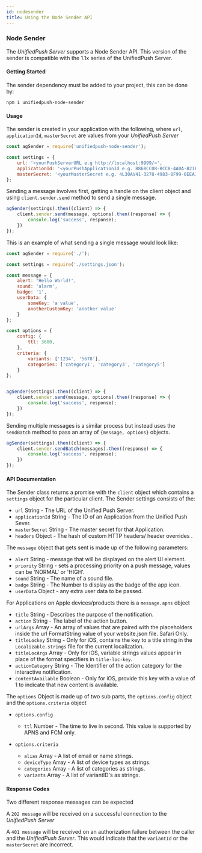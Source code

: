```yaml
---
id: nodesender
title: Using the Node Sender API
---
```


### Node Sender

The _UnifiedPush Server_ supports a Node Sender API. This version of the sender is compatible with the 1.1x series of the UnifiedPush Server. 

#### Getting Started

The sender dependency must be added to your project, this can be done by:

`npm i unifiedpush-node-sender`

#### Usage

The sender is created in your application with the following, where `url`, `applicationId`, `masterSecret` are values from your _UnifiedPush Server_

```Javascript
const agSender = require('unifiedpush-node-sender');

const settings = {
    url: '<yourPushServerURL e.g http://localhost:9999/>',
    applicationId: '<yourPushApplicationId e.g. B868CC08-BCC8-4A0A-B21E-1AC56AF0C734>',
    masterSecret: '<yourMasterSecret e.g. 4L30AV41-3278-4983-8F99-0EEA138J7O1I>'
};
```

Sending a message involves first, getting a handle on the client object and using `client.sender.send` method to send a single message. 

```Javascript
agSender(settings).then((client) => {
    client.sender.send(message, options).then((response) => {
        console.log('success', response);
    })
});
```
This is an example of what sending a single message would look like:

```Javascript
const agSender = require('./');

const settings = require('./settings.json');

const message = {
    alert: 'Hello World!',
    sound: 'alarm',
    badge: '1',
    userData: {
        someKey: 'a value',
        anotherCustomKey: 'another value'
    }
};

const options = {
    config: {
        ttl: 3600,
    },
    criteria: {
        variants: ['1234', '5678'],
        categories: ['category1', 'category3', 'category5']
    }
};


agSender(settings).then((client) => {
    client.sender.send(message, options).then((response) => {
        console.log('success', response);
    })
});
```


Sending multiple messages is a similar process but instead uses the `sendBatch` method
to pass an array of `{message, options}` objects.

```Javascript
agSender(settings).then((client) => {
    client.sender.sendBatch(messages).then((response) => {
        console.log('success', response);
    })
});
```

#### API Documentation

The Sender class returns a promise with the `client` object which contains a `settings` object for the particular client. The Sender settings consists of the:

- `url`  String - The URL of the Unified Push Server.
- `applicationId` String - The ID of an Application from the Unified Push Sever.
- `masterSecret` String - The master secret for that Application.
- `headers` Object - The hash of custom HTTP headers/ header overrides .


The `message` object that gets sent is made up of the following parameters:

- `alert` String - message that will be displayed on the alert UI element.
- `priority` String - sets a processing priority on a push message, values can be 'NORMAL' or 'HIGH'.
- `sound` String - The name of a sound file.
- `badge` String - The Number to display as the badge of the app icon.
- `userData` Object - any extra user data to be passed. 

For Applications on Apple devices/products there is a `message.apns` object

- `title` String - Describes the purpose of the notification.
- `action` String - The label of the action button.
- `urlArgs` Array - An array of values that are paired with the placeholders inside the url FormatString value of your website.json file. Safari Only.
- `titleLockey` String - Only for iOS, contains the key to a title string in the `Localizable.strings` file for the current localization. 
- `titleLocArgs` Array - Only for iOS, variable strings values appear in place of the format specifiers in `title-loc-key`.
- `actionCategory` String - The Identifier of the action category for the interactive notification.
- `contentAvailable` Boolean - Only for iOS, provide this key with a value of 1 to indicate that new content is available.

The `options` Object is made up of two sub parts, the `options.config` object and the `options.criteria` object

- `options.config` 
    - `ttl` Number - The time to live in second. This value is supported by APNS and FCM only. 

- `options.criteria` 
    - `alias` Array - A list of email or name strings.
    - `deviceType` Array - A list of device types as strings.
    - `categories` Array - A list of categories as strings.
    - `variants` Array - A list of variantID's as strings.

#### Response Codes

Two different response messages can be expected

A `202 message` will be received on a successful connection to the _UnifiedPush Server_ 

A `401 message` will be received on an authorization failure between the caller and the _UnifiedPush Server_. This would indicate that the `variantId` or the `masterSecret` are incorrect.
